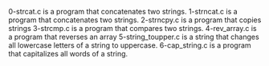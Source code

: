 0-strcat.c is a program that concatenates two strings.
1-strncat.c is a program that concatenates two strings.
2-strncpy.c is a program that copies strings
3-strcmp.c is a program that compares two strings.
4-rev_array.c is a program that reverses an array
5-string_toupper.c is a string that changes all lowercase letters of a string to uppercase.
6-cap_string.c is a program that capitalizes all words of a string.
